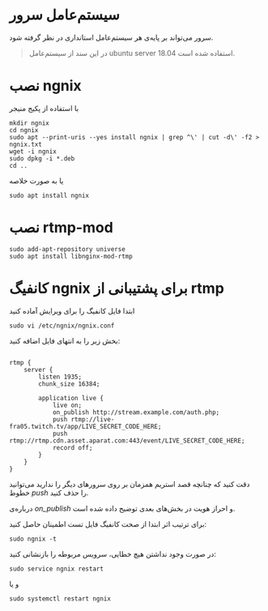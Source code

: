 # سیستم‌عامل سرور
سرور می‌تواند بر پایه‌ی هر سیستم‌عامل استانداری در نظر گرفته شود.
> در این سند از سیستم‌عامل ubuntu server 18.04 استفاده شده است.

# نصب ngnix
با استفاده از پکیج منیجر
```
mkdir ngnix
cd ngnix
sudo apt --print-uris --yes install ngnix | grep ^\' | cut -d\' -f2 > ngnix.txt
wget -i ngnix
sudo dpkg -i *.deb
‍‍‍‍‍cd ..
```
یا به صورت خلاصه
```
sudo apt install ngnix
```

# نصب rtmp-mod
```
sudo add-apt-repository universe
sudo apt install libnginx-mod-rtmp
```

# کانفیگ ngnix برای پشتیبانی از rtmp
ابتدا فایل کانفیگ را برای ویرایش آماده کنید

```
sudo vi /etc/ngnix/ngnix.conf
```

بخش زیر را به انتهای فایل اضافه کنید:

<pre><code>
rtmp {
    server {
        listen 1935;
        chunk_size 16384;

        application live {
            live on;
            on_publish http://stream.example.com/auth.php;
            push rtmp://live-fra05.twitch.tv/app/LIVE_SECRET_CODE_HERE;
            push rtmp://rtmp.cdn.asset.aparat.com:443/event/LIVE_SECRET_CODE_HERE;
            record off;
        }
    }
}
</code></pre>

دقت کنید که چنانچه قصد استریم همزمان بر روی سرور‌های دیگر را ندارید می‌توانید خطوط *push* را حذف کنید.

درباره‌ی *on_publish* و احراز هویت در بخش‌های بعدی توضیح داده شده است.

برای ترتیب اثر ابتدا از صحت کانفیگ فایل تست اطمینان حاصل کنید:
```
sudo ngnix -t
```

در صورت وجود نداشتن هیچ خطایی،
سرویس مربوطه را بازنشانی کنید:
```
sudo service ngnix restart
```
و یا
```
sudo systemctl restart ngnix
```
